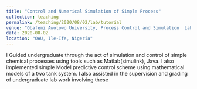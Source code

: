 ```yaml
---
title: "Control and Numerical Simulation of Simple Process"
collection: teaching
permalink: /teaching/2020/08/02/lab/tutorial
venue: "Obafemi Awolowo University, Process Control and Simulation  Lab"
date: 2020-08-02
location: "OAU, Ile-Ife, Nigeria"
---
```


I Guided undergraduate through the act of simulation and control of simple chemical processes using tools such as Matlab(simulink), Java. I also implemented simple Model predictive control scheme using mathematical models of a two tank system.
I also assisted in the supervision and grading of undergraduate lab work involving these
